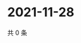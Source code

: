 # 2021-11-28

共 0 条

<!-- BEGIN WEIBO -->
<!-- 最后更新时间 Sun Nov 28 2021 21:16:23 GMT+0800 (China Standard Time) -->

<!-- END WEIBO -->
